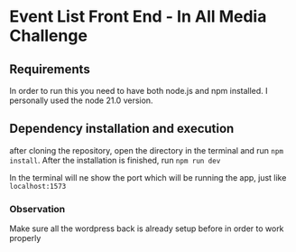 # Event List Front End - In All Media Challenge

## Requirements
In order to run this you need to have both node.js and npm installed. I personally used the node 21.0 version.

## Dependency installation and execution
after cloning the repository, open the directory in the terminal and run `npm install`. After the installation is finished, run `npm run dev` 

In the terminal will ne show the port which will be running the app, just like `localhost:1573`

### Observation
Make sure all the wordpress back is already setup before in order to work properly